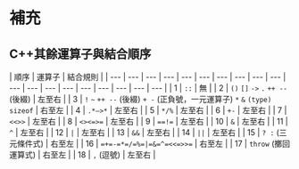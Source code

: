 # 補充

## C++其餘運算子與結合順序

| 順序 | 運算子 | 結合規則 |
| --- | --- | --- | --- | --- | --- | --- | --- | --- | --- | --- | --- | --- | --- | --- | --- | --- | --- | --- |
| 1 | `::` | 無 |
| 2 | `()` `[]` `->` `.` `++ --` \(後綴\) | 左至右 |
| 3 | `!` `~` `++ --` \(後綴\) `+ -` \(正負號，一元運算子\) `*` `&` `(type)` `sizeof` | 右至左 |
| 4 | `.*–>*` | 左至右 |
| 5 | `*/%` | 左至右 |
| 6 | `+-` | 左至右 |
| 7 | `<<>>` | 左至右 |
| 8 | `<><=>=` | 左至右 |
| 9 | `==!=` | 左至右 |
| 10 | `&` | 左至右 |
| 11 | `^` | 左至右 |
| 12 | `|` | 左至右 |
| 13 | `&&` | 左至右 |
| 14 | `||` | 左至右 |
| 15 | `? :` \(三元條件式\) | 右至左 |
| 16 | `=+=-=*=/=%=|=&=^=<<=>>=` | 右至左 |
| 17 | `throw` \(擲回運算式\) | 右至左 |
| 18 | `,` \(逗號\) | 左至右 |

